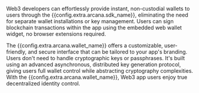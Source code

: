 Web3 developers can effortlessly provide instant, non-custodial wallets to users through the {{config.extra.arcana.sdk_name}}, eliminating the need for separate wallet installations or key management. Users can sign blockchain transactions within the app using the embedded web wallet widget, no browser extensions required.

The {{config.extra.arcana.wallet_name}} offers a customizable, user-friendly, and secure interface that can be tailored to your app's branding. Users don't need to handle cryptographic keys or passphrases. It's built using an advanced asynchronous, distributed key generation protocol, giving users full wallet control while abstracting cryptography complexities. With the {{config.extra.arcana.wallet_name}}, Web3 app users enjoy true decentralized identity control.